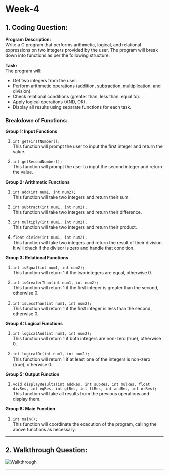 # Week-4 

## 1. Coding Question:

**Program Description:**  
Write a C program that performs arithmetic, logical, and relational expressions on two integers provided by the user. The program will break down into functions as per the following structure:

**Task:**  
The program will:
- Get two integers from the user.
- Perform arithmetic operations (addition, subtraction, multiplication, and division).
- Check relational conditions (greater than, less than, equal to).
- Apply logical operations (AND, OR).
- Display all results using separate functions for each task.

### Breakdown of Functions:

**Group 1: Input Functions**  
1. `int getFirstNumber();`  
   This function will prompt the user to input the first integer and return the value.

2. `int getSecondNumber();`  
   This function will prompt the user to input the second integer and return the value.

**Group 2: Arithmetic Functions**  
1. `int add(int num1, int num2);`  
   This function will take two integers and return their sum.

2. `int subtract(int num1, int num2);`  
   This function will take two integers and return their difference.

3. `int multiply(int num1, int num2);`  
   This function will take two integers and return their product.

4. `float divide(int num1, int num2);`  
   This function will take two integers and return the result of their division. It will check if the divisor is zero and handle that condition.

**Group 3: Relational Functions**  
1. `int isEqual(int num1, int num2);`  
   This function will return 1 if the two integers are equal, otherwise 0.

2. `int isGreaterThan(int num1, int num2);`  
   This function will return 1 if the first integer is greater than the second, otherwise 0.

3. `int isLessThan(int num1, int num2);`  
   This function will return 1 if the first integer is less than the second, otherwise 0.

**Group 4: Logical Functions**  
1. `int logicalAnd(int num1, int num2);`  
   This function will return 1 if both integers are non-zero (true), otherwise 0.

2. `int logicalOr(int num1, int num2);`  
   This function will return 1 if at least one of the integers is non-zero (true), otherwise 0.

**Group 5: Output Function**  
1. `void displayResults(int addRes, int subRes, int mulRes, float divRes, int eqRes, int gtRes, int ltRes, int andRes, int orRes);`  
   This function will take all results from the previous operations and display them.

**Group 6: Main Function**  
1. `int main();`  
   This function will coordinate the execution of the program, calling the above functions as necessary.

<hr>

## 2. Walkthrough Question:

![Walkthrough](https://github.com/user-attachments/assets/8a619fb7-d1bf-4189-aac8-fb2d35e84fc8)

<hr>

